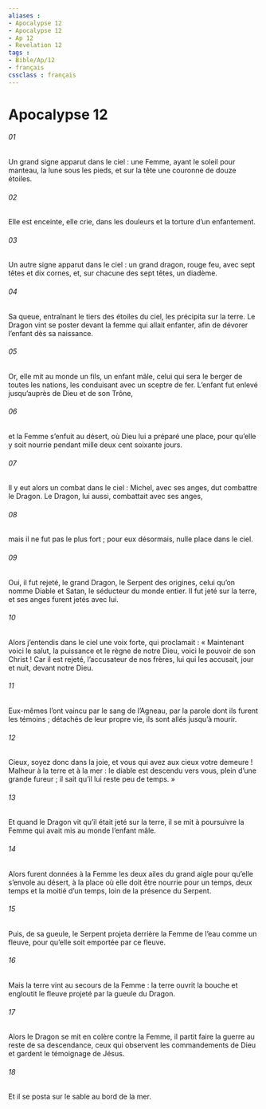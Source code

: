 ```yaml
---
aliases : 
- Apocalypse 12
- Apocalypse 12
- Ap 12
- Revelation 12
tags : 
- Bible/Ap/12
- français
cssclass : français
---
```


# Apocalypse 12

###### 01
Un grand signe apparut dans le ciel : une Femme, ayant le soleil pour manteau, la lune sous les pieds, et sur la tête une couronne de douze étoiles.
###### 02
Elle est enceinte, elle crie, dans les douleurs et la torture d’un enfantement.
###### 03
Un autre signe apparut dans le ciel : un grand dragon, rouge feu, avec sept têtes et dix cornes, et, sur chacune des sept têtes, un diadème.
###### 04
Sa queue, entraînant le tiers des étoiles du ciel, les précipita sur la terre. Le Dragon vint se poster devant la femme qui allait enfanter, afin de dévorer l’enfant dès sa naissance.
###### 05
Or, elle mit au monde un fils, un enfant mâle, celui qui sera le berger de toutes les nations, les conduisant avec un sceptre de fer. L’enfant fut enlevé jusqu’auprès de Dieu et de son Trône,
###### 06
et la Femme s’enfuit au désert, où Dieu lui a préparé une place, pour qu’elle y soit nourrie pendant mille deux cent soixante jours.
###### 07
Il y eut alors un combat dans le ciel : Michel, avec ses anges, dut combattre le Dragon. Le Dragon, lui aussi, combattait avec ses anges,
###### 08
mais il ne fut pas le plus fort ; pour eux désormais, nulle place dans le ciel.
###### 09
Oui, il fut rejeté, le grand Dragon, le Serpent des origines, celui qu’on nomme Diable et Satan, le séducteur du monde entier. Il fut jeté sur la terre, et ses anges furent jetés avec lui.
###### 10
Alors j’entendis dans le ciel une voix forte, qui proclamait :
« Maintenant voici le salut,
la puissance et le règne de notre Dieu,
voici le pouvoir de son Christ !
Car il est rejeté, l’accusateur de nos frères,
lui qui les accusait, jour et nuit,
devant notre Dieu.
###### 11
Eux-mêmes l’ont vaincu par le sang de l’Agneau,
par la parole dont ils furent les témoins ;
détachés de leur propre vie,
ils sont allés jusqu’à mourir.
###### 12
Cieux, soyez donc dans la joie,
et vous qui avez aux cieux votre demeure !
Malheur à la terre et à la mer :
le diable est descendu vers vous,
plein d’une grande fureur ;
il sait qu’il lui reste peu de temps. »
###### 13
Et quand le Dragon vit qu’il était jeté sur la terre, il se mit à poursuivre la Femme qui avait mis au monde l’enfant mâle.
###### 14
Alors furent données à la Femme les deux ailes du grand aigle pour qu’elle s’envole au désert, à la place où elle doit être nourrie pour un temps, deux temps et la moitié d’un temps, loin de la présence du Serpent.
###### 15
Puis, de sa gueule, le Serpent projeta derrière la Femme de l’eau comme un fleuve, pour qu’elle soit emportée par ce fleuve.
###### 16
Mais la terre vint au secours de la Femme : la terre ouvrit la bouche et engloutit le fleuve projeté par la gueule du Dragon.
###### 17
Alors le Dragon se mit en colère contre la Femme, il partit faire la guerre au reste de sa descendance, ceux qui observent les commandements de Dieu et gardent le témoignage de Jésus.
###### 18
Et il se posta sur le sable au bord de la mer.
